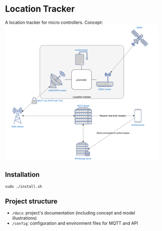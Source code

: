 # Location Tracker
A location tracker for micro controllers. Concept:
![Concept Image](./docs/concept.svg)


## Installation
```
sudo ./install.sh
```

## Project structure
- `/docs`: project's documentation (including concept and model illustrations)
- `/config`: configuration and environment files for MQTT and API